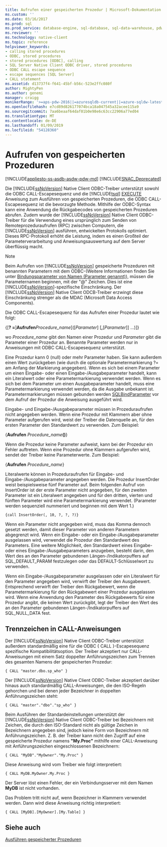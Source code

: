 ```yaml
---
title: Aufrufen einer gespeicherten Prozedur | Microsoft-Dokumentation
ms.custom: ''
ms.date: 03/16/2017
ms.prod: sql
ms.prod_service: database-engine, sql-database, sql-data-warehouse, pdw
ms.reviewer: ''
ms.technology: native-client
ms.topic: reference
helpviewer_keywords:
- calling stored procedures
- ODBC, stored procedures
- stored procedures [ODBC], calling
- SQL Server Native Client ODBC driver, stored procedures
- ODBC CALL escape sequence
- escape sequences [SQL Server]
- CALL statement
ms.assetid: d13737f4-f641-45bf-b56c-523e2ffc080f
author: MightyPen
ms.author: genemi
manager: craigg
monikerRange: '>=aps-pdw-2016||=azuresqldb-current||=azure-sqldw-latest||>=sql-server-2016||=sqlallproducts-allversions||>=sql-server-linux-2017||=azuresqldb-mi-current'
ms.openlocfilehash: e7cd89d826177074bca18a047545a32acee115a9
ms.sourcegitcommit: 7aa6beaaf64daf01b0e98e6c63cc22906a77ed04
ms.translationtype: MT
ms.contentlocale: de-DE
ms.lasthandoff: 01/09/2019
ms.locfileid: "54128360"
---
```

# <a name="calling-a-stored-procedure"></a>Aufrufen von gespeicherten Prozeduren
[!INCLUDE[appliesto-ss-asdb-asdw-pdw-md](../../includes/appliesto-ss-asdb-asdw-pdw-md.md)]
[!INCLUDE[SNAC_Deprecated](../../includes/snac-deprecated.md)]

  Die [!INCLUDE[ssNoVersion](../../includes/ssnoversion-md.md)] Native Client ODBC-Treiber unterstützt sowohl die ODBC CALL-Escapesequenz und die [!INCLUDE[tsql](../../includes/tsql-md.md)] [EXECUTE](../../t-sql/language-elements/execute-transact-sql.md) Anweisung zum Ausführen von gespeicherten Prozeduren, die ODBC CALL-Escapesequenz ist die bevorzugte Methode. Mithilfe der ODBC-Syntax kann eine Anwendung die Rückgabecodes von gespeicherten Prozeduren abrufen. Zudem wurde der [!INCLUDE[ssNoVersion](../../includes/ssnoversion-md.md)] Native Client ODBC-Treiber für die Verwendung eines ursprünglich zum Senden von Remoteprozeduraufrufen (RPC) zwischen Computern, die [!INCLUDE[ssNoVersion](../../includes/ssnoversion-md.md)] ausführen, entwickelten Protokolls optimiert. Dieses RPC-Protokoll erhöht die Leistung, indem es einen Großteil der Parameterverarbeitung und Anweisungsauswertung auf dem Server überflüssig macht.  
  
> [!NOTE]  
>  Beim Aufrufen von [!INCLUDE[ssNoVersion](../../includes/ssnoversion-md.md)] gespeicherte Prozeduren mit benannten Parametern mit dem ODBC-(Weitere Informationen finden Sie unter [Bindungsparameter von Namen (Parameter genannt)](https://go.microsoft.com/fwlink/?LinkID=209721)), müssen die Parameternamen beginnen, mit der "\@" Zeichen. Dies ist eine [!INCLUDE[ssNoVersion](../../includes/ssnoversion-md.md)]-spezifische Einschränkung. Der [!INCLUDE[ssNoVersion](../../includes/ssnoversion-md.md)] Native Client ODCB-Treiber erzwingt diese Einschränkung strenger als die MDAC (Microsoft Data Access Components).  
  
 Die ODBC CALL-Escapesequenz für das Aufrufen einer Prozedur lautet wie folgt:  
  
 {[**? =**]**Aufrufen**_Procedure_name_[([*Parameter*] [**,**[*Parameter*]] ...)]}  
  
 wo *Procedure_name* gibt den Namen einer Prozedur und *Parameter* gibt die Parameter einer Prozedur an. Benannte Parameter werden nur in Anweisungen mit ODBC CALL-Escapesequenz unterstützt.  
  
 Eine Prozedur kann 0 (null) oder mehr Parameter haben. Sie kann außerdem einen Wert zurückgeben (wie durch die optionale Parametermarkierung ?= am Anfang der Markierung angegeben). Wenn es sich bei einem Parameter um einen Eingabe- oder einen Eingabe-/Ausgabeparameter handelt, kann ein Literalwert oder eine Parametermarkierung verwendet werden. Wenn es sich bei dem Parameter um einen Ausgabeparameter handelt, muss eine Parametermarkierung verwendet werden, da die Ausgabe unbekannt ist. Parametermarkierungen müssen gebunden werden [SQLBindParameter](../../relational-databases/native-client-odbc-api/sqlbindparameter.md) vor dem Aufruf der Prozedur die Anweisung ausgeführt wird.  
  
 Eingabe- und Eingabe-/Ausgabeparameter müssen in Prozeduraufrufen nicht angegeben werden. Wenn eine Prozedur mit Klammern aber ohne Parameter aufgerufen wird, weist der Treiber die Datenquelle an, für den ersten Parameter den Standardwert zu verwenden. Zum Beispiel:  
  
 {**Aufrufen** _Procedure_name_**()**}  
  
 Wenn die Prozedur keine Parameter aufweist, kann bei der Prozedur ein Fehler auftreten. Wenn eine Prozedur ohne Klammern aufgerufen wird, sendet der Treiber keine Parameterwerte. Zum Beispiel:  
  
 {**Aufrufen** _Procedure_name_}  
  
 Literalwerte können in Prozeduraufrufen für Eingabe- und Eingabe-/Ausgabeparameter angegeben werden. Die Prozedur InsertOrder weist beispielsweise fünf Parameter auf. Beim folgenden Aufruf von InsertOrder ist der erste Parameter nicht angegeben, für den zweiten Parameter ist ein Literalwert angegeben und für den dritten, vierten und fünften Parameter wird eine Parametermarkierung verwendet. (Parameter werden sequenziell nummeriert und beginnen mit dem Wert 1.)  
  
```  
{call InsertOrder(, 10, ?, ?, ?)}  
```  
  
 Wenn ein Parameter nicht angegeben wird, muss das Komma dennoch gesetzt werden, damit dieser Parameter von anderen Parametern abgegrenzt wird. Wenn ein Eingabe- oder ein Eingabe-/Ausgabeparameter ausgelassen wird, verwendet die Prozedur den Standardwert des Parameters. Eine weitere Möglichkeit, den Standardwert eines Eingabe- oder eines Eingabe-/Ausgabeparameters anzugeben, besteht darin, den Wert des an den Parameter gebundenen Längen-/Indikatorpuffers auf SQL_DEFAULT_PARAM festzulegen oder das DEFAULT-Schlüsselwort zu verwenden.  
  
 Wenn ein Eingabe-/Ausgabeparameter ausgelassen oder ein Literalwert für den Parameter angegeben wird, verwirft der Treiber den Ausgabewert. Entsprechend verwirft der Treiber den Rückgabewert, wenn die Parametermarkierung für den Rückgabewert einer Prozedur ausgelassen wird. Wenn eine Anwendung den Parameter des Rückgabewerts für eine Prozedur angibt, die keinen Wert zurückgibt, legt der Treiber den Wert des an den Parameter gebundenen Längen-/Indikatorpuffers auf SQL_NULL_DATA fest.  
  
## <a name="delimiters-in-call-statements"></a>Trennzeichen in CALL-Anweisungen  
 Der [!INCLUDE[ssNoVersion](../../includes/ssnoversion-md.md)] Native Client ODBC-Treiber unterstützt außerdem standardmäßig eine für die ODBC { CALL }-Escapesequenz spezifische Kompatibilitätsoption. Der Treiber akzeptiert nur CALL-Anweisungen mit einem Satz doppelter Anführungszeichen zum Trennen des gesamten Namens der gespeicherten Prozedur:  
  
```  
{ CALL "master.dbo.sp_who" }  
```  
  
 Der [!INCLUDE[ssNoVersion](../../includes/ssnoversion-md.md)] Native Client ODBC-Treiber akzeptiert darüber hinaus auch standardmäßig CALL-Anweisungen, die den ISO-Regeln gehorchen und bei denen jeder Bezeichner in doppelten Anführungszeichen steht:  
  
```  
{ CALL "master"."dbo"."sp_who" }  
```  
  
 Beim Ausführen der Standardeinstellungen unterstützt der [!INCLUDE[ssNoVersion](../../includes/ssnoversion-md.md)] Native Client ODBC-Treiber bei Bezeichnern mit Zeichen, die durch den ISO-Standard nicht als gültige Zeichen in Bezeichnern angegeben sind, jedoch keine Form von Bezeichnern mit Anführungszeichen. Z. B. der Treiber kann nicht den Zugriff auf eine gespeicherte Prozedur namens **"My.Proc"** mithilfe einer CALL-Anweisung mit Anführungszeichen eingeschlossenen Bezeichnern:  
  
```  
{ CALL "MyDB"."MyOwner"."My.Proc" }  
```  
  
 Diese Anweisung wird vom Treiber wie folgt interpretiert:  
  
```  
{ CALL MyDB.MyOwner.My.Proc }  
```  
  
 Der Server löst einen Fehler, der ein Verbindungsserver mit dem Namen **MyDB** ist nicht vorhanden.  
  
 Das Problem tritt nicht auf, wenn Bezeichner in Klammern verwendet werden. Dann wird diese Anweisung richtig interpretiert:  
  
```  
{ CALL [MyDB].[MyOwner].[My.Table] }  
```  
  
## <a name="see-also"></a>Siehe auch  
 [Ausführen gespeicherter Prozeduren](../../relational-databases/native-client-odbc-stored-procedures/running-stored-procedures.md)  
  
  

